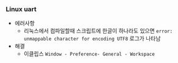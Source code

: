 ### Linux uart



- 에러사항 
  - 리눅스에서 컴파일할때 스크립트에 한글이 하나라도 있으면 `error: unmappable character for encoding UTF8` 로그가 나타남 
- 해결
  - 이클립스 `Window - Preference- General - Workspace `

